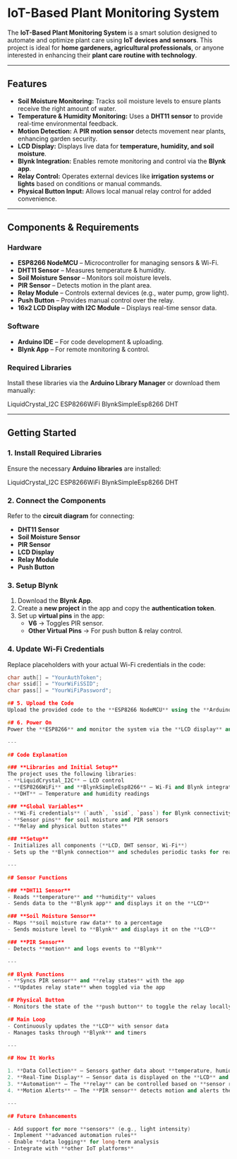 # IoT-Based Plant Monitoring System

The **IoT-Based Plant Monitoring System** is a smart solution designed to automate and optimize plant care using **IoT devices and sensors**. This project is ideal for **home gardeners, agricultural professionals**, or anyone interested in enhancing their **plant care routine with technology**.

---

## Features

- **Soil Moisture Monitoring:** Tracks soil moisture levels to ensure plants receive the right amount of water.  
- **Temperature & Humidity Monitoring:** Uses a **DHT11 sensor** to provide real-time environmental feedback.  
- **Motion Detection:** A **PIR motion sensor** detects movement near plants, enhancing garden security.  
- **LCD Display:** Displays live data for **temperature, humidity, and soil moisture**.  
- **Blynk Integration:** Enables remote monitoring and control via the **Blynk app**.  
- **Relay Control:** Operates external devices like **irrigation systems or lights** based on conditions or manual commands.  
- **Physical Button Input:** Allows local manual relay control for added convenience.  

---

## Components & Requirements

### Hardware  
- **ESP8266 NodeMCU** – Microcontroller for managing sensors & Wi-Fi.  
- **DHT11 Sensor** – Measures temperature & humidity.  
- **Soil Moisture Sensor** – Monitors soil moisture levels.  
- **PIR Sensor** – Detects motion in the plant area.  
- **Relay Module** – Controls external devices (e.g., water pump, grow light).  
- **Push Button** – Provides manual control over the relay.  
- **16x2 LCD Display with I2C Module** – Displays real-time sensor data.  

### Software  
- **Arduino IDE** – For code development & uploading.  
- **Blynk App** – For remote monitoring & control.  

### Required Libraries  
Install these libraries via the **Arduino Library Manager** or download them manually:  

LiquidCrystal_I2C
ESP8266WiFi
BlynkSimpleEsp8266
DHT



---

## Getting Started  

### 1. Install Required Libraries  
Ensure the necessary **Arduino libraries** are installed:  

LiquidCrystal_I2C
ESP8266WiFi
BlynkSimpleEsp8266
DHT



### 2. Connect the Components  
Refer to the **circuit diagram** for connecting:  
- **DHT11 Sensor**  
- **Soil Moisture Sensor**  
- **PIR Sensor**  
- **LCD Display**  
- **Relay Module**  
- **Push Button**  

### 3. Setup Blynk  
1. Download the **Blynk App**.  
2. Create a **new project** in the app and copy the **authentication token**.  
3. Set up **virtual pins** in the app:  
   - **V6** → Toggles PIR sensor.  
   - **Other Virtual Pins** → For push button & relay control.  

### 4. Update Wi-Fi Credentials  
Replace placeholders with your actual Wi-Fi credentials in the code:  

```cpp
char auth[] = "YourAuthToken";
char ssid[] = "YourWiFiSSID";
char pass[] = "YourWiFiPassword";

## 5. Upload the Code  
Upload the provided code to the **ESP8266 NodeMCU** using the **Arduino IDE**.  

## 6. Power On  
Power the **ESP8266** and monitor the system via the **LCD display** and **Blynk app**.  

---

## Code Explanation  

### **Libraries and Initial Setup**  
The project uses the following libraries:  
- **LiquidCrystal_I2C** – LCD control  
- **ESP8266WiFi** and **BlynkSimpleEsp8266** – Wi-Fi and Blynk integration  
- **DHT** – Temperature and humidity readings  

### **Global Variables**  
- **Wi-Fi credentials** (`auth`, `ssid`, `pass`) for Blynk connectivity  
- **Sensor pins** for soil moisture and PIR sensors  
- **Relay and physical button states**  

### **Setup**  
- Initializes all components (**LCD, DHT sensor, Wi-Fi**)  
- Sets up the **Blynk connection** and schedules periodic tasks for reading sensor data  

---

## Sensor Functions  

### **DHT11 Sensor**  
- Reads **temperature** and **humidity** values  
- Sends data to the **Blynk app** and displays it on the **LCD**  

### **Soil Moisture Sensor**  
- Maps **soil moisture raw data** to a percentage  
- Sends moisture level to **Blynk** and displays it on the **LCD**  

### **PIR Sensor**  
- Detects **motion** and logs events to **Blynk**  

---

## Blynk Functions  
- **Syncs PIR sensor** and **relay states** with the app  
- **Updates relay state** when toggled via the app  

## Physical Button  
- Monitors the state of the **push button** to toggle the relay locally  

## Main Loop  
- Continuously updates the **LCD** with sensor data  
- Manages tasks through **Blynk** and timers  

---

## How It Works  

1. **Data Collection** – Sensors gather data about **temperature, humidity, and soil moisture**.  
2. **Real-Time Display** – Sensor data is displayed on the **LCD** and sent to the **Blynk app**.  
3. **Automation** – The **relay** can be controlled based on **sensor readings** or **manually** through the app or push button.  
4. **Motion Alerts** – The **PIR sensor** detects motion and alerts the user via the **Blynk app**.  

---

## Future Enhancements  

- Add support for more **sensors** (e.g., light intensity)  
- Implement **advanced automation rules**  
- Enable **data logging** for long-term analysis  
- Integrate with **other IoT platforms**  
